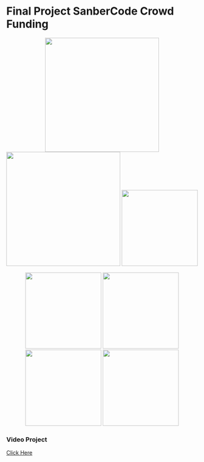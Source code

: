 # Final Project SanberCode Crowd Funding
<p align="center">
    <a href="https://laravel.com" target="_blank"><img src="https://raw.githubusercontent.com/laravel/art/master/logo-lockup/5%20SVG/2%20CMYK/1%20Full%20Color/laravel-logolockup-cmyk-red.svg" width="300"></a>
    <a href="https://sanbercode.com" target="_blank"><img src="https://sanbercode.com/assets/img/identity/logo@2x.jpg" width="300"></a>
    <a href="https://vuejs.org/" target="_blank"><img src="https://3lhowb48prep40031529g5yj-wpengine.netdna-ssl.com/wp-content/uploads/2019/10/logo-vuejs-min.png" width="200"></a>
</p>

<p align="center">
    <a href="# target="_blank"><img src="https://user-images.githubusercontent.com/45899199/107123130-690ddd00-68ce-11eb-8bfb-30bab37dc09c.png" width="200"></a>
    <a href="# target="_blank"><img src="https://user-images.githubusercontent.com/45899199/107123277-3c0dfa00-68cf-11eb-9f77-64648e9bdb5b.png" width="200"></a>
    <a href="# target="_blank"><img src="https://user-images.githubusercontent.com/45899199/107123299-5f38a980-68cf-11eb-8213-54c7a9582a5b.png" width="200"></a>
    <a href="# target="_blank"><img src="https://user-images.githubusercontent.com/45899199/107123325-7c6d7800-68cf-11eb-9221-1f17914a4f12.png" width="200"></a>
</p>

### Video Project
[Click Here](https://drive.google.com/file/d/1XYXI0KN_1cGBHsYU_JuSl0bn5hlN4QaT/view?usp=sharing)
